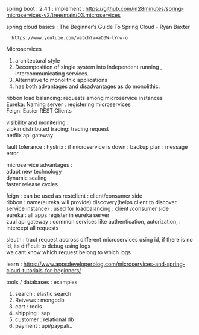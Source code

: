 spring boot : 2.4.1 : implement  : https://github.com/in28minutes/spring-microservices-v2/tree/main/03.microservices  

spring cloud basics : The Beginner’s Guide To Spring Cloud - Ryan Baxter

      https://www.youtube.com/watch?v=aO3W-lYnw-o


Microservices 
1. architectural style
2. Decomposition of single system into independent running , intercommunicating services.
3. Alternative to monolithic applications
4. has both advantages and disadvantages as do monolithic.



ribbon load balancing: requests among microservice instances  
Eureka: Naming server : registering microservices  
Feign: Easier REST Clients  

visibility and monitering :   
zipkin distributed tracing: tracing request  
netflix api gateway  

fault tolerance : hystrix : if microservice is down : backup plan : message error  


microservice advantages :   
adapt new technology  
dynamic scaling  
faster release cycles  




feign : can be used as restclient : client/consumer side  
ribbon : name(eureka will provide) discovery(helps client to discover service instance) : used for loadbalancing : client /consumer side  
eureka : all apps register in eureka server   
zuul api gateway : common services like authentication, autorization, : intercept all requests  

sleuth : tract request accross different microservices using id, if there is no id, its difficult to debug using logs  
we cant know which request belong to which logs  

learn : https://www.appsdeveloperblog.com/microservices-and-spring-cloud-tutorials-for-beginners/



tools / databases : examples

1. search : elastic search
2. Reivews : mongodb
3. cart : redis
4. shipping : sap
5. customer : relational db
6. payment : upi/paypal/..
